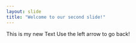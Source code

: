 ```yaml
---
layout: slide
title: "Welcome to our second slide!"
---
```

This is my new Text
Use the left arrow to go back!